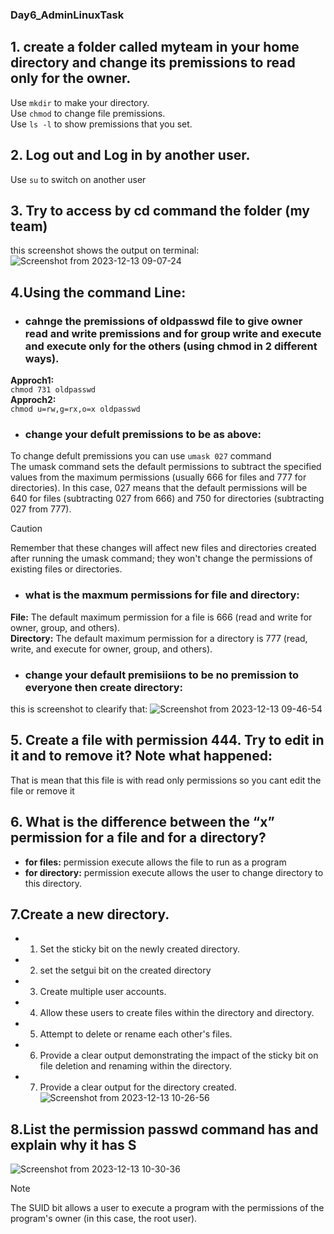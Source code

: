 ### Day6_AdminLinuxTask
## 1. create a folder called myteam in your home directory and change its premissions to read only for the owner.
Use `mkdir` to make your directory.  
Use ```chmod``` to change file premissions.  
Use `ls -l` to show premissions that you set.

## 2. Log out and Log in by another user.
Use `su` to switch on another user

## 3. Try to access by cd command the folder (my team)

this screenshot shows the output on terminal:
![Screenshot from 2023-12-13 09-07-24](https://github.com/Mo222000/EmbeddedLinux/assets/150931592/03b7e011-2c0a-4269-adfa-86bd2c46a563)

## 4.Using the command Line:
+ ### cahnge the premissions of oldpasswd file to give owner read and write premissions and for group write and execute and execute only for the others (using chmod in 2 different ways).
**Approch1:**  
`chmod 731 oldpasswd`   
**Approch2:**  
`chmod u=rw,g=rx,o=x oldpasswd`

+ ### change your defult premissions to be as above:
To change defult premissions you can use `umask 027` command  
The umask command sets the default permissions to subtract the specified values from the maximum permissions (usually 666 for files and 777 for directories). In this case, 027 means that the default permissions will be 640 for files (subtracting 027 from 666) and 750 for directories (subtracting 027 from 777).
> [!CAUTION]
> Remember that these changes will affect new files and directories created after running the umask command; they won't change the permissions of existing files or directories.

+ ### what is the maxmum permissions for file and directory:
**File:** The default maximum permission for a file is 666 (read and write for owner, group, and others).  
**Directory:** The default maximum permission for a directory is 777 (read, write, and execute for owner, group, and others).

+ ### change your default premisiions to be no premission to everyone then create directory:
this is screenshot to clearify that:
![Screenshot from 2023-12-13 09-46-54](https://github.com/Mo222000/EmbeddedLinux/assets/150931592/78873283-ffec-4a54-a4e2-dec070c3d60d)

## 5. Create a file with permission 444. Try to edit in it and to remove it? Note what happened:
That is mean that this file is with read only permissions so you cant edit the file or remove it 

## 6. What is the difference between the “x” permission for a file and for a directory?
+ **for files:** permission execute allows the file to run as a program
+ **for directory:** permission execute allows the user to change directory to this directory.

## 7.Create a new directory.
+ 1. Set the sticky bit on the newly created directory.

+ 2. set the setgui bit on the created directory
+ 3. Create multiple user accounts.
+ 4. Allow these users to create files within the directory and directory.
+ 5. Attempt to delete or rename each other's files.
+ 6. Provide a clear output demonstrating the impact of the sticky bit on file deletion and renaming within the
directory.
+ 7. Provide a clear output for the directory created.
![Screenshot from 2023-12-13 10-26-56](https://github.com/Mo222000/EmbeddedLinux/assets/150931592/56a97661-8014-42d6-864d-d0c8a6f82ebf)

## 8.List the permission passwd command has and explain why it has S 
![Screenshot from 2023-12-13 10-30-36](https://github.com/Mo222000/EmbeddedLinux/assets/150931592/477c1052-52f8-4f0b-9696-6bbec946439e)
> [!NOTE]
> The SUID bit allows a user to execute a program with the permissions of the program's owner (in this case, the
> root user).

